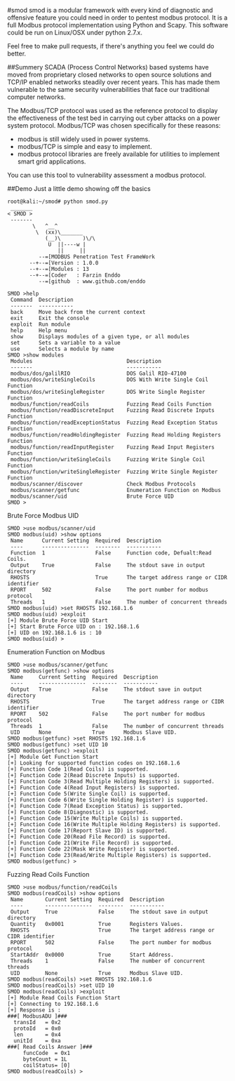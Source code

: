 #smod
smod is a modular framework with every kind of diagnostic and offensive feature you could need in order to pentest modbus protocol. It is a full Modbus protocol implementation using Python and Scapy. This software could be run on Linux/OSX under python 2.7.x. 

Feel free to make pull requests, if there's anything you feel we could do better.

##Summery
SCADA (Process Control Networks) based systems have moved from proprietary closed networks to open source solutions and TCP/IP enabled networks steadily over recent years. This has made them vulnerable to the same security vulnerabilities that face our traditional computer networks.

The Modbus/TCP protocol was used as the reference protocol to display the effectiveness of the test bed in carrying out cyber attacks on a power system protocol. Modbus/TCP was chosen specifically for these reasons:
+ modbus is still widely used in power systems.
+ modbus/TCP is simple and easy to implement.
+ modbus protocol libraries are freely available for utilities to implement smart grid applications.

You can use this tool to vulnerability assessment a modbus protocol.

##Demo
Just a little demo showing off the basics
```
root@kali:~/smod# python smod.py 
 _______ 
< SMOD >
 ------- 
        \   ^__^
         \  (xx)\_______
            (__)\       )\/\
             U  ||----w |
                ||     ||
          --=[MODBUS Penetration Test FrameWork
       --+--=[Version : 1.0.0
       --+--=[Modules : 13
       --+--=[Coder   : Farzin Enddo
          --=[github  : www.github.com/enddo

SMOD >help
 Command  Description                                      
 -------  -----------                                      
 back     Move back from the current context               
 exit     Exit the console                                 
 exploit  Run module                                       
 help     Help menu                                        
 show     Displays modules of a given type, or all modules 
 set      Sets a variable to a value                       
 use      Selects a module by name                         
SMOD >show modules
 Modules                              Description                             
 -------                              -----------
 modbus/dos/galilRIO                  DOS Galil RIO-47100 
 modbus/dos/writeSingleCoils          DOS With Write Single Coil Function     
 modbus/dos/writeSingleRegister       DOS Write Single Register Function      
 modbus/function/readCoils            Fuzzing Read Coils Function             
 modbus/function/readDiscreteInput    Fuzzing Read Discrete Inputs Function   
 modbus/function/readExceptionStatus  Fuzzing Read Exception Status Function  
 modbus/function/readHoldingRegister  Fuzzing Read Holding Registers Function 
 modbus/function/readInputRegister    Fuzzing Read Input Registers Function   
 modbus/function/writeSingleCoils     Fuzzing Write Single Coil Function      
 modbus/function/writeSingleRegister  Fuzzing Write Single Register Function  
 modbus/scanner/discover              Check Modbus Protocols                  
 modbus/scanner/getfunc               Enumeration Function on Modbus          
 modbus/scanner/uid                   Brute Force UID                          
SMOD >
```
Brute Force Modbus UID
```
SMOD >use modbus/scanner/uid
SMOD modbus(uid) >show options
 Name      Current Setting  Required  Description                                 
 ----      ---------------  --------  -----------                                 
 Function  1                False     Function code, Defualt:Read Coils.          
 Output    True             False     The stdout save in output directory         
 RHOSTS                     True      The target address range or CIDR identifier 
 RPORT     502              False     The port number for modbus protocol         
 Threads   1                False     The number of concurrent threads            
SMOD modbus(uid) >set RHOSTS 192.168.1.6
SMOD modbus(uid) >exploit 
[+] Module Brute Force UID Start
[+] Start Brute Force UID on : 192.168.1.6
[+] UID on 192.168.1.6 is : 10
SMOD modbus(uid) >
```
Enumeration Function on Modbus
```
SMOD >use modbus/scanner/getfunc
SMOD modbus(getfunc) >show options
 Name     Current Setting  Required  Description                                 
 ----     ---------------  --------  -----------                                 
 Output   True             False     The stdout save in output directory         
 RHOSTS                    True      The target address range or CIDR identifier 
 RPORT    502              False     The port number for modbus protocol         
 Threads  1                False     The number of concurrent threads            
 UID      None             True      Modbus Slave UID.                           
SMOD modbus(getfunc) >set RHOSTS 192.168.1.6
SMOD modbus(getfunc) >set UID 10
SMOD modbus(getfunc) >exploit 
[+] Module Get Function Start
[+] Looking for supported function codes on 192.168.1.6
[+] Function Code 1(Read Coils) is supported.
[+] Function Code 2(Read Discrete Inputs) is supported.
[+] Function Code 3(Read Multiple Holding Registers) is supported.
[+] Function Code 4(Read Input Registers) is supported.
[+] Function Code 5(Write Single Coil) is supported.
[+] Function Code 6(Write Single Holding Register) is supported.
[+] Function Code 7(Read Exception Status) is supported.
[+] Function Code 8(Diagnostic) is supported.
[+] Function Code 15(Write Multiple Coils) is supported.
[+] Function Code 16(Write Multiple Holding Registers) is supported.
[+] Function Code 17(Report Slave ID) is supported.
[+] Function Code 20(Read File Record) is supported.
[+] Function Code 21(Write File Record) is supported.
[+] Function Code 22(Mask Write Register) is supported.
[+] Function Code 23(Read/Write Multiple Registers) is supported.
SMOD modbus(getfunc) >
```

Fuzzing Read Coils Function 
```
SMOD >use modbus/function/readCoils
SMOD modbus(readCoils) >show options
 Name       Current Setting  Required  Description                                 
 ----       ---------------  --------  -----------                                 
 Output     True             False     The stdout save in output directory         
 Quantity   0x0001           True      Registers Values.                           
 RHOSTS                      True      The target address range or CIDR identifier 
 RPORT      502              False     The port number for modbus protocol         
 StartAddr  0x0000           True      Start Address.                              
 Threads    1                False     The number of concurrent threads            
 UID        None             True      Modbus Slave UID.                           
SMOD modbus(readCoils) >set RHOSTS 192.168.1.6
SMOD modbus(readCoils) >set UID 10
SMOD modbus(readCoils) >exploit 
[+] Module Read Coils Function Start
[+] Connecting to 192.168.1.6
[+] Response is :
###[ ModbusADU ]###
  transId   = 0x2
  protoId   = 0x0
  len       = 0x4
  unitId    = 0xa
###[ Read Coils Answer ]###
     funcCode  = 0x1
     byteCount = 1L
     coilStatus= [0]
SMOD modbus(readCoils) >
```
